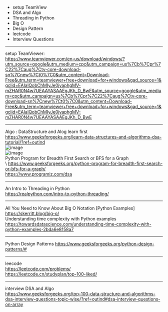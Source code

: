 * setup TeamView
* DSA and Algo
* Threading in Python
* Big O
* Design Pattern  
* leetcode 
* Interview Questions

-----  
setup TeamViewer:  
https://www.teamviewer.com/en-us/download/windows/?utm_source=google&utm_medium=cpc&utm_campaign=us%7Cb%7Cpr%7C22%7Caug%7Ctv-core-download-sn%7Cnew%7Ct0%7C0&utm_content=Download-Free&utm_term=teamviewer+free+download+for+windows&gad_source=1&gclid=EAIaIQobChMIyJe0jvaphgMV-mZHAR0N4w7UEAAYASAAEgJKh_D_BwE&utm_source=google&utm_medium=cpc&utm_campaign=us%7Cb%7Cpr%7C22%7Caug%7Ctv-core-download-sn%7Cnew%7Ct0%7C0&utm_content=Download-Free&utm_term=teamviewer+free+download+for+windows&gad_source=1&gclid=EAIaIQobChMIyJe0jvaphgMV-mZHAR0N4w7UEAAYASAAEgJKh_D_BwE   

-----
Algo  : DataStructure and Alog learn first  https://www.geeksforgeeks.org/learn-data-structures-and-algorithms-dsa-tutorial/?ref=outind  
![image](https://github.com/GinChoYen/Anthony/assets/22329486/931cfa91-590f-4684-becd-117d71198735)    
![image](https://github.com/GinChoYen/Anthony/assets/22329486/dc775339-68e2-4caa-a57f-456801db9c2d)  
Python Program for Breadth First Search or BFS for a Graph   
\\    https://www.geeksforgeeks.org/python-program-for-breadth-first-search-or-bfs-for-a-graph/   
https://www.programiz.com/dsa   

-----
An Intro to Threading in Python  
https://realpython.com/intro-to-python-threading/  

-----
All You Need to Know About Big O Notation [Python Examples]  https://skerritt.blog/big-o/   
Understanding time complexity with Python examples  https://towardsdatascience.com/understanding-time-complexity-with-python-examples-2bda6e8158a7  

-----
Python Design Patterns  https://www.geeksforgeeks.org/python-design-patterns/#  

-----
leecode  
https://leetcode.com/problems/  
https://leetcode.cn/studyplan/top-100-liked/  

-----
interview DSA and Algo  
https://www.geeksforgeeks.org/top-100-data-structure-and-algorithms-dsa-interview-questions-topic-wise/?ref=outind#dsa-interview-questions-on-array   


